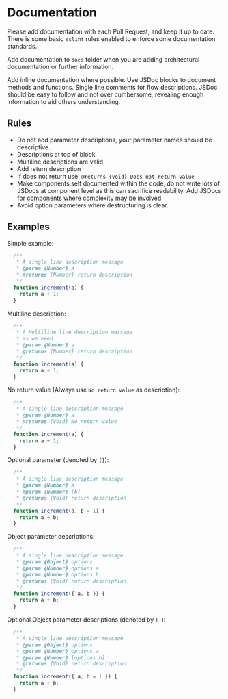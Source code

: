 # Documentation

Please add documentation with each Pull Request, and keep it up to date. There is some basic `eslint` rules enabled to enforce some documentation standards.

Add documentation to `docs` folder when you are adding architectural documentation or further information.

Add inline documentation where possible. Use JSDoc blocks to document methods and functions. Single line comments for flow descriptions. JSDoc should be easy to follow and not over cumbersome, revealing enough information to aid others understanding.

## Rules

- Do not add parameter descriptions, your parameter names should be descriptive.
- Descriptions at top of block
 - Multiline descriptions are valid
- Add return description
 - If does not return use: `@returns {void} Does not return value`
- Make components self documented within the code, do not write lots of JSDocs at component level as this can sacrifice readability. Add JSDocs for components where complexity may be involved.
- Avoid option parameters where destructuring is clear.

## Examples

Simple example:

```js
  /**
   * A single line description message
   * @param {Number} a
   * @returns {Number} return description
   */
  function increment(a) {
    return a + 1;
  }
```

Multiline description:

```js
  /**
   * A Multiline line description message
   * as we need
   * @param {Number} a
   * @returns {Number} return description
   */
  function increment(a) {
    return a + 1;
  }
```

No return value (Always use `No return value` as description):

```js
  /**
   * A single line description message
   * @param {Number} a
   * @returns {Void} No return value
   */
  function increment(a) {
    return a + 1;
  }
```

Optional parameter (denoted by `[]`):

```js
  /**
   * A single line description message
   * @param {Number} a
   * @param {Number} [b]
   * @returns {Void} return description
   */
  function increment(a, b = 1) {
    return a + b;
  }
```

Object parameter descriptions:

```js
  /**
   * A single line description message
   * @param {Object} options
   * @param {Number} options.a
   * @param {Number} options.b
   * @returns {Void} return description
   */
  function increment({ a, b }) {
    return a + b;
  }
```

Optional Object parameter descriptions (denoted by `[]`):

```js
  /**
   * A single line description message
   * @param {Object} options
   * @param {Number} options.a
   * @param {Number} [options.b]
   * @returns {Void} return description
   */
  function increment({ a, b = 1 }) {
    return a + b;
  }
```

